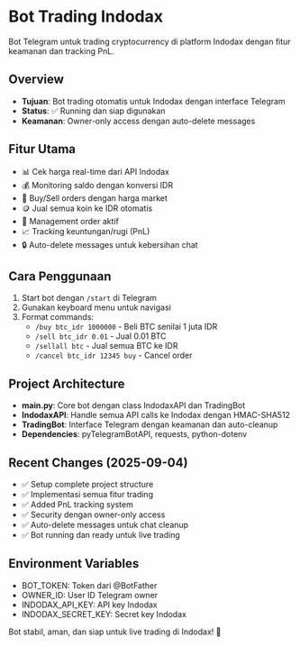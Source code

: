 # Bot Trading Indodax

Bot Telegram untuk trading cryptocurrency di platform Indodax dengan fitur keamanan dan tracking PnL.

## Overview
- **Tujuan**: Bot trading otomatis untuk Indodax dengan interface Telegram
- **Status**: ✅ Running dan siap digunakan
- **Keamanan**: Owner-only access dengan auto-delete messages

## Fitur Utama
- 📊 Cek harga real-time dari API Indodax
- 💰 Monitoring saldo dengan konversi IDR
- 🛒 Buy/Sell orders dengan harga market
- 🪙 Jual semua koin ke IDR otomatis
- 📜 Management order aktif
- 📈 Tracking keuntungan/rugi (PnL)
- 🔒 Auto-delete messages untuk kebersihan chat

## Cara Penggunaan
1. Start bot dengan `/start` di Telegram
2. Gunakan keyboard menu untuk navigasi
3. Format commands:
   - `/buy btc_idr 1000000` - Beli BTC senilai 1 juta IDR
   - `/sell btc_idr 0.01` - Jual 0.01 BTC
   - `/sellall btc` - Jual semua BTC ke IDR
   - `/cancel btc_idr 12345 buy` - Cancel order

## Project Architecture
- **main.py**: Core bot dengan class IndodaxAPI dan TradingBot
- **IndodaxAPI**: Handle semua API calls ke Indodax dengan HMAC-SHA512
- **TradingBot**: Interface Telegram dengan keamanan dan auto-cleanup
- **Dependencies**: pyTelegramBotAPI, requests, python-dotenv

## Recent Changes (2025-09-04)
- ✅ Setup complete project structure
- ✅ Implementasi semua fitur trading
- ✅ Added PnL tracking system
- ✅ Security dengan owner-only access
- ✅ Auto-delete messages untuk chat cleanup
- ✅ Bot running dan ready untuk live trading

## Environment Variables
- BOT_TOKEN: Token dari @BotFather
- OWNER_ID: User ID Telegram owner
- INDODAX_API_KEY: API key Indodax
- INDODAX_SECRET_KEY: Secret key Indodax

Bot stabil, aman, dan siap untuk live trading di Indodax! 🚀
